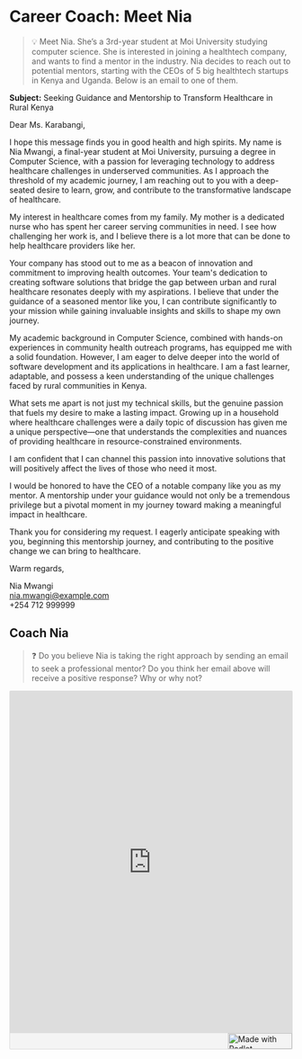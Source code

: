 # Career Coach: Meet Nia

> 💡 Meet Nia. She’s a 3rd-year student at Moi University studying computer science. She is interested in joining a healthtech company, and wants to find a mentor in the industry. Nia decides to reach out to potential mentors, starting with the CEOs of 5 big healthtech startups in Kenya and Uganda. Below is an email to one of them.

**Subject:** Seeking Guidance and Mentorship to Transform Healthcare in Rural Kenya

Dear Ms. Karabangi,

I hope this message finds you in good health and high spirits. My name is Nia Mwangi, a final-year student at Moi University, pursuing a degree in Computer Science, with a passion for leveraging technology to address healthcare challenges in underserved communities. As I approach the threshold of my academic journey, I am reaching out to you with a deep-seated desire to learn, grow, and contribute to the transformative landscape of healthcare.

My interest in healthcare comes from my family. My mother is a dedicated nurse who has spent her career serving communities in need. I see how challenging her work is, and I believe there is a lot more that can be done to help healthcare providers like her. 

Your company has stood out to me as a beacon of innovation and commitment to improving health outcomes. Your team's dedication to creating software solutions that bridge the gap between urban and rural healthcare resonates deeply with my aspirations. I believe that under the guidance of a seasoned mentor like you, I can contribute significantly to your mission while gaining invaluable insights and skills to shape my own journey.

My academic background in Computer Science, combined with hands-on experiences in community health outreach programs, has equipped me with a solid foundation. However, I am eager to delve deeper into the world of software development and its applications in healthcare. I am a fast learner, adaptable, and possess a keen understanding of the unique challenges faced by rural communities in Kenya.

What sets me apart is not just my technical skills, but the genuine passion that fuels my desire to make a lasting impact. Growing up in a household where healthcare challenges were a daily topic of discussion has given me a unique perspective—one that understands the complexities and nuances of providing healthcare in resource-constrained environments.

I am confident that I can channel this passion into innovative solutions that will positively affect the lives of those who need it most.

I would be honored to have the CEO of a notable company like you as my mentor.  A mentorship under your guidance would not only be a tremendous privilege but a pivotal moment in my journey toward making a meaningful impact in healthcare.

Thank you for considering my request. I eagerly anticipate speaking with you, beginning this mentorship journey, and contributing to the positive change we can bring to healthcare.

Warm regards,

Nia Mwangi<br />
nia.mwangi@example.com<br />
+254 712 999999

## Coach Nia
> ❓ Do you believe Nia is taking the right approach by sending an email to seek a professional mentor? Do you think her email above will receive a positive response? Why or why not?

<div class="padlet-embed" style="border:1px solid rgba(0,0,0,0.1);border-radius:2px;box-sizing:border-box;overflow:hidden;position:relative;width:100%;background:#F4F4F4"><p style="padding:0;margin:0"><iframe src="https://padlet.com/embed/gvcukmdxx1meo135" frameborder="0" allow="camera;microphone;geolocation" style="width:100%;height:608px;display:block;padding:0;margin:0"></iframe></p><div style="display:flex;align-items:center;justify-content:end;margin:0;height:28px"><a href="https://padlet.com?ref=embed" style="display:block;flex-grow:0;margin:0;border:none;padding:0;text-decoration:none" target="_blank"><div style="display:flex;align-items:center;"><img src="https://padlet.net/embeds/made_with_padlet_2022.png" width="114" height="28" style="padding:0;margin:0;background:0 0;border:none;box-shadow:none" alt="Made with Padlet"></div></a></div></div>
